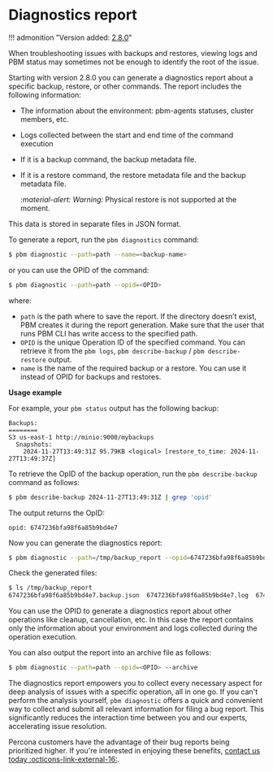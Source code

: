 # Diagnostics report

!!! admonition "Version added: [2.8.0](../release-notes/2.8.0.md)"

When troubleshooting issues with backups and restores, viewing logs and PBM status may sometimes not be enough to identify the root of the issue. 

Starting with version 2.8.0 you can generate a diagnostics report about a specific backup, restore, or other commands. The report includes the following information:

* The information about the environment: pbm-agents statuses, cluster members, etc. 
* Logs collected between the start and end time of the command execution
* If it is a backup command, the backup metadata file.
* If it is a restore command, the restore metadata file and the backup metadata file. 

   <i warning>:material-alert: Warning:</i> Physical restore is not supported at the moment.

This data is stored in separate files in JSON format.

To generate a report, run the `pbm diagnostics` command:

```{.bash data-prompt="$"}
$ pbm diagnostic --path=path --name=<backup-name> 
```

or you can use the OPID of the command:

```{.bash data-prompt="$"}
$ pbm diagnostic --path=path --opid=<OPID> 
```

where:

* `path` is the path where to save the report. If the directory doesn’t exist, PBM creates it during the report generation. Make sure that the user that runs PBM CLI has write access to the specified path.
* `OPID` is the unique Operation ID of the specified command. You can retrieve it from the `pbm logs`, `pbm describe-backup` / `pbm describe-restore` output. 
* `name` is the name of the required backup or a restore. You can use it instead of OPID for backups and restores.

**Usage example**

For example, your `pbm status` output has the following backup:

```{.text .no-copy}
Backups:
========
S3 us-east-1 http://minio:9000/mybackups
  Snapshots:
    2024-11-27T13:49:31Z 95.79KB <logical> [restore_to_time: 2024-11-27T13:49:37Z]
```

To retrieve the OpID of the backup operation, run the `pbm describe-backup` command as follows:

```{.bash data-prompt="$"}
$ pbm describe-backup 2024-11-27T13:49:31Z | grep 'opid'
```

The output returns the OpID:

```{.text .no-copy}
opid: 6747236bfa98f6a85b9bd4e7
```

Now you can generate the diagnostics report:

```{.bash data-prompt="$"}
$ pbm diagnostic --path=/tmp/backup_report --opid=6747236bfa98f6a85b9bd4e7
```

Check the generated files:

```{.bash data-prompt="$"}
$ ls /tmp/backup_report
6747236bfa98f6a85b9bd4e7.backup.json  6747236bfa98f6a85b9bd4e7.log  6747236bfa98f6a85b9bd4e7.report.json
```

You can use the OPID to generate a diagnostics report about other operations like cleanup, cancellation, etc. In this case the report contains only the information about your environment and logs collected during the operation execution.

You can also output the report into an archive file as follows:

```{.bash data-prompt="$"}
$ pbm diagnostic --path=path --opid=<OPID> --archive
``` 

The diagnostics report empowers you to collect every necessary aspect for deep analysis of issues with a specific operation, all in one go. If you can't perform the analysis yourself, `pbm diagnostic` offers a quick and convenient way to collect and submit all relevant information for filing a bug report. This significantly reduces the interaction time between you and our experts, accelerating issue resolution.

Percona customers have the advantage of their bug reports being prioritized higher. If you're interested in enjoying these benefits, [contact us today :octicons-link-external-16:](https://www.percona.com/about/contact).
